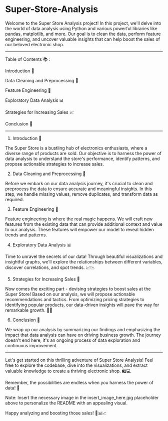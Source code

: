 # Super-Store-Analysis

Welcome to the Super Store Analysis project! In this project, we'll delve into the world of data analysis using Python and various powerful libraries like pandas, matplotlib, and more. Our goal is to clean the data, perform feature engineering, and uncover valuable insights that can help boost the sales of our beloved electronic shop.

-----------------------------------------------------------------------------------------------------------------------------------------------------

Table of Contents 📚 :

Introduction 🧾

Data Cleaning and Preprocessing 🧹

Feature Engineering 🔧

Exploratory Data Analysis 📊

Strategies for Increasing Sales 📈

Conclusion 🏁

-----------------------------------------------------------------------------------------------------------------------------------------------------

1. Introduction 🧾

The Super Store is a bustling hub of electronics enthusiasts, where a diverse range of products are sold. Our objective is to harness the power of data analysis to understand the store's performance, identify patterns, and propose actionable strategies to increase sales.

2. Data Cleaning and Preprocessing 🧹

Before we embark on our data analysis journey, it's crucial to clean and preprocess the data to ensure accurate and meaningful insights. In this step, we handle missing values, remove duplicates, and transform data as required.

3. Feature Engineering 🔧
 
Feature engineering is where the real magic happens. We will craft new features from the existing data that can provide additional context and value to our analysis. These features will empower our model to reveal hidden trends and patterns.

4. Exploratory Data Analysis 📊
 
Time to unravel the secrets of our data! Through beautiful visualizations and insightful graphs, we'll explore the relationships between different variables, discover correlations, and spot trends. 📈📉

5. Strategies for Increasing Sales 🚀
 
Now comes the exciting part - devising strategies to boost sales at the Super Store! Based on our analysis, we will propose actionable recommendations and tactics. From optimizing pricing strategies to identifying popular products, our data-driven insights will pave the way for remarkable growth. 💸💡

6. Conclusion 🏁
 
We wrap up our analysis by summarizing our findings and emphasizing the impact that data analysis can have on driving business growth. The journey doesn't end here; it's an ongoing process of data exploration and continuous improvement.

-----------------------------------------------------------------------------------------------------------------------------------------------------

Let's get started on this thrilling adventure of Super Store Analysis! Feel free to explore the codebase, dive into the visualizations, and extract valuable knowledge to create a thriving electronic shop. 🛍️💻

Remember, the possibilities are endless when you harness the power of data! 🌟

Note: Insert the necessary image in the insert_image_here.jpg placeholder above to personalize the README with an appealing visual.

Happy analyzing and boosting those sales! 🚀📊📈                                                                
